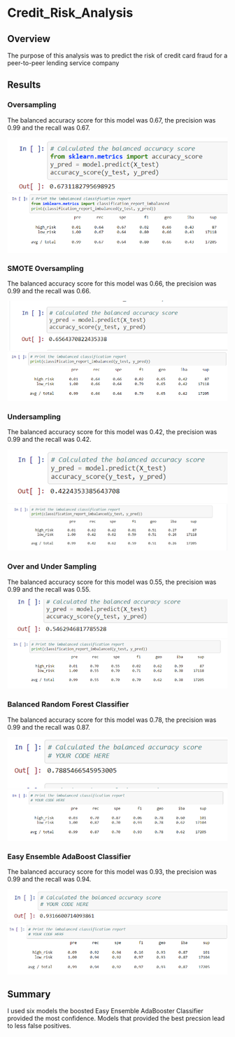 # Credit_Risk_Analysis

## Overview
The purpose of this analysis was to predict the risk of credit card fraud for a peer-to-peer lending service company

## Results
### Oversampling
The balanced accuracy score for this model was 0.67, the precision was 0.99 and the recall was 0.67.

![image](https://github.com/jb-ut/Credit_Risk_Analysis/blob/main/oversampling_1.PNG)
![image](https://github.com/jb-ut/Credit_Risk_Analysis/blob/main/oversampling_2.PNG)

### SMOTE Oversampling
The balanced accuracy score for this model was 0.66, the precision was 0.99 and the recall was 0.66.

![image](https://github.com/jb-ut/Credit_Risk_Analysis/blob/main/SMOTE-oversampling_1.PNG)
![image](https://github.com/jb-ut/Credit_Risk_Analysis/blob/main/SMOTE-oversampling_2.PNG)

### Undersampling
The balanced accuracy score for this model was 0.42, the precision was 0.99 and the recall was 0.42.

![image](https://github.com/jb-ut/Credit_Risk_Analysis/blob/main/undersampling_1.PNG)
![image](https://github.com/jb-ut/Credit_Risk_Analysis/blob/main/undersampling_2.PNG)

### Over and Under Sampling
The balanced accuracy score for this model was 0.55, the precision was 0.99 and the recall was 0.55.

![image](https://github.com/jb-ut/Credit_Risk_Analysis/blob/main/over-under-1.PNG)
![image](https://github.com/jb-ut/Credit_Risk_Analysis/blob/main/over-under-2.PNG)

### Balanced Random Forest Classifier
The balanced accuracy score for this model was 0.78, the precision was 0.99 and the recall was 0.87.

![image](https://github.com/jb-ut/Credit_Risk_Analysis/blob/main/balanced-1.PNG)
![image](https://github.com/jb-ut/Credit_Risk_Analysis/blob/main/balanced-2.PNG)

### Easy Ensemble AdaBoost Classifier
The balanced accuracy score for this model was 0.93, the precision was 0.99 and the recall was 0.94.

![image](https://github.com/jb-ut/Credit_Risk_Analysis/blob/main/easy-ad-1.PNG)
![image](https://github.com/jb-ut/Credit_Risk_Analysis/blob/main/easy-ad-2.PNG)

## Summary

I used six models the boosted Easy Ensemble AdaBooster Classifier provided the most confidence. Models that provided the best precsion lead to less false positives. 



